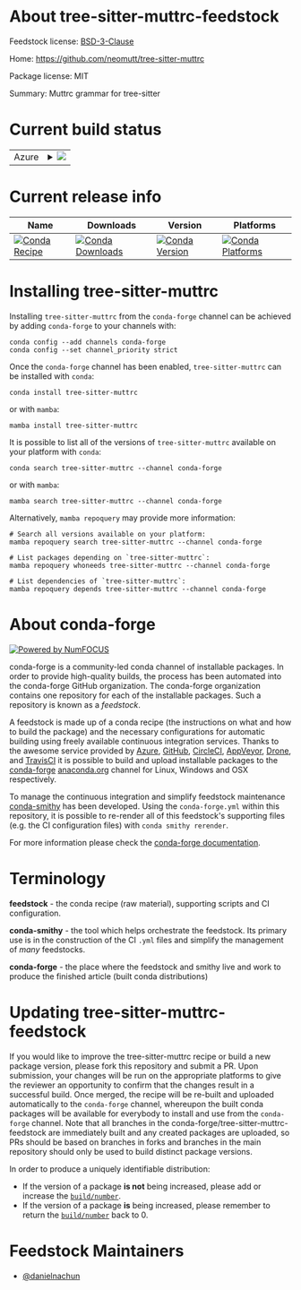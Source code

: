 About tree-sitter-muttrc-feedstock
==================================

Feedstock license: [BSD-3-Clause](https://github.com/conda-forge/tree-sitter-muttrc-feedstock/blob/main/LICENSE.txt)

Home: https://github.com/neomutt/tree-sitter-muttrc

Package license: MIT

Summary: Muttrc grammar for tree-sitter

Current build status
====================


<table>
    
  <tr>
    <td>Azure</td>
    <td>
      <details>
        <summary>
          <a href="https://dev.azure.com/conda-forge/feedstock-builds/_build/latest?definitionId=25196&branchName=main">
            <img src="https://dev.azure.com/conda-forge/feedstock-builds/_apis/build/status/tree-sitter-muttrc-feedstock?branchName=main">
          </a>
        </summary>
        <table>
          <thead><tr><th>Variant</th><th>Status</th></tr></thead>
          <tbody><tr>
              <td>linux_64_python3.10.____cpython</td>
              <td>
                <a href="https://dev.azure.com/conda-forge/feedstock-builds/_build/latest?definitionId=25196&branchName=main">
                  <img src="https://dev.azure.com/conda-forge/feedstock-builds/_apis/build/status/tree-sitter-muttrc-feedstock?branchName=main&jobName=linux&configuration=linux%20linux_64_python3.10.____cpython" alt="variant">
                </a>
              </td>
            </tr><tr>
              <td>linux_64_python3.11.____cpython</td>
              <td>
                <a href="https://dev.azure.com/conda-forge/feedstock-builds/_build/latest?definitionId=25196&branchName=main">
                  <img src="https://dev.azure.com/conda-forge/feedstock-builds/_apis/build/status/tree-sitter-muttrc-feedstock?branchName=main&jobName=linux&configuration=linux%20linux_64_python3.11.____cpython" alt="variant">
                </a>
              </td>
            </tr><tr>
              <td>linux_64_python3.12.____cpython</td>
              <td>
                <a href="https://dev.azure.com/conda-forge/feedstock-builds/_build/latest?definitionId=25196&branchName=main">
                  <img src="https://dev.azure.com/conda-forge/feedstock-builds/_apis/build/status/tree-sitter-muttrc-feedstock?branchName=main&jobName=linux&configuration=linux%20linux_64_python3.12.____cpython" alt="variant">
                </a>
              </td>
            </tr><tr>
              <td>linux_64_python3.13.____cp313</td>
              <td>
                <a href="https://dev.azure.com/conda-forge/feedstock-builds/_build/latest?definitionId=25196&branchName=main">
                  <img src="https://dev.azure.com/conda-forge/feedstock-builds/_apis/build/status/tree-sitter-muttrc-feedstock?branchName=main&jobName=linux&configuration=linux%20linux_64_python3.13.____cp313" alt="variant">
                </a>
              </td>
            </tr><tr>
              <td>linux_64_python3.9.____cpython</td>
              <td>
                <a href="https://dev.azure.com/conda-forge/feedstock-builds/_build/latest?definitionId=25196&branchName=main">
                  <img src="https://dev.azure.com/conda-forge/feedstock-builds/_apis/build/status/tree-sitter-muttrc-feedstock?branchName=main&jobName=linux&configuration=linux%20linux_64_python3.9.____cpython" alt="variant">
                </a>
              </td>
            </tr><tr>
              <td>linux_aarch64_python3.10.____cpython</td>
              <td>
                <a href="https://dev.azure.com/conda-forge/feedstock-builds/_build/latest?definitionId=25196&branchName=main">
                  <img src="https://dev.azure.com/conda-forge/feedstock-builds/_apis/build/status/tree-sitter-muttrc-feedstock?branchName=main&jobName=linux&configuration=linux%20linux_aarch64_python3.10.____cpython" alt="variant">
                </a>
              </td>
            </tr><tr>
              <td>linux_aarch64_python3.11.____cpython</td>
              <td>
                <a href="https://dev.azure.com/conda-forge/feedstock-builds/_build/latest?definitionId=25196&branchName=main">
                  <img src="https://dev.azure.com/conda-forge/feedstock-builds/_apis/build/status/tree-sitter-muttrc-feedstock?branchName=main&jobName=linux&configuration=linux%20linux_aarch64_python3.11.____cpython" alt="variant">
                </a>
              </td>
            </tr><tr>
              <td>linux_aarch64_python3.12.____cpython</td>
              <td>
                <a href="https://dev.azure.com/conda-forge/feedstock-builds/_build/latest?definitionId=25196&branchName=main">
                  <img src="https://dev.azure.com/conda-forge/feedstock-builds/_apis/build/status/tree-sitter-muttrc-feedstock?branchName=main&jobName=linux&configuration=linux%20linux_aarch64_python3.12.____cpython" alt="variant">
                </a>
              </td>
            </tr><tr>
              <td>linux_aarch64_python3.9.____cpython</td>
              <td>
                <a href="https://dev.azure.com/conda-forge/feedstock-builds/_build/latest?definitionId=25196&branchName=main">
                  <img src="https://dev.azure.com/conda-forge/feedstock-builds/_apis/build/status/tree-sitter-muttrc-feedstock?branchName=main&jobName=linux&configuration=linux%20linux_aarch64_python3.9.____cpython" alt="variant">
                </a>
              </td>
            </tr><tr>
              <td>linux_ppc64le_python3.10.____cpython</td>
              <td>
                <a href="https://dev.azure.com/conda-forge/feedstock-builds/_build/latest?definitionId=25196&branchName=main">
                  <img src="https://dev.azure.com/conda-forge/feedstock-builds/_apis/build/status/tree-sitter-muttrc-feedstock?branchName=main&jobName=linux&configuration=linux%20linux_ppc64le_python3.10.____cpython" alt="variant">
                </a>
              </td>
            </tr><tr>
              <td>linux_ppc64le_python3.11.____cpython</td>
              <td>
                <a href="https://dev.azure.com/conda-forge/feedstock-builds/_build/latest?definitionId=25196&branchName=main">
                  <img src="https://dev.azure.com/conda-forge/feedstock-builds/_apis/build/status/tree-sitter-muttrc-feedstock?branchName=main&jobName=linux&configuration=linux%20linux_ppc64le_python3.11.____cpython" alt="variant">
                </a>
              </td>
            </tr><tr>
              <td>linux_ppc64le_python3.12.____cpython</td>
              <td>
                <a href="https://dev.azure.com/conda-forge/feedstock-builds/_build/latest?definitionId=25196&branchName=main">
                  <img src="https://dev.azure.com/conda-forge/feedstock-builds/_apis/build/status/tree-sitter-muttrc-feedstock?branchName=main&jobName=linux&configuration=linux%20linux_ppc64le_python3.12.____cpython" alt="variant">
                </a>
              </td>
            </tr><tr>
              <td>linux_ppc64le_python3.9.____cpython</td>
              <td>
                <a href="https://dev.azure.com/conda-forge/feedstock-builds/_build/latest?definitionId=25196&branchName=main">
                  <img src="https://dev.azure.com/conda-forge/feedstock-builds/_apis/build/status/tree-sitter-muttrc-feedstock?branchName=main&jobName=linux&configuration=linux%20linux_ppc64le_python3.9.____cpython" alt="variant">
                </a>
              </td>
            </tr><tr>
              <td>osx_64_python3.10.____cpython</td>
              <td>
                <a href="https://dev.azure.com/conda-forge/feedstock-builds/_build/latest?definitionId=25196&branchName=main">
                  <img src="https://dev.azure.com/conda-forge/feedstock-builds/_apis/build/status/tree-sitter-muttrc-feedstock?branchName=main&jobName=osx&configuration=osx%20osx_64_python3.10.____cpython" alt="variant">
                </a>
              </td>
            </tr><tr>
              <td>osx_64_python3.11.____cpython</td>
              <td>
                <a href="https://dev.azure.com/conda-forge/feedstock-builds/_build/latest?definitionId=25196&branchName=main">
                  <img src="https://dev.azure.com/conda-forge/feedstock-builds/_apis/build/status/tree-sitter-muttrc-feedstock?branchName=main&jobName=osx&configuration=osx%20osx_64_python3.11.____cpython" alt="variant">
                </a>
              </td>
            </tr><tr>
              <td>osx_64_python3.12.____cpython</td>
              <td>
                <a href="https://dev.azure.com/conda-forge/feedstock-builds/_build/latest?definitionId=25196&branchName=main">
                  <img src="https://dev.azure.com/conda-forge/feedstock-builds/_apis/build/status/tree-sitter-muttrc-feedstock?branchName=main&jobName=osx&configuration=osx%20osx_64_python3.12.____cpython" alt="variant">
                </a>
              </td>
            </tr><tr>
              <td>osx_64_python3.13.____cp313</td>
              <td>
                <a href="https://dev.azure.com/conda-forge/feedstock-builds/_build/latest?definitionId=25196&branchName=main">
                  <img src="https://dev.azure.com/conda-forge/feedstock-builds/_apis/build/status/tree-sitter-muttrc-feedstock?branchName=main&jobName=osx&configuration=osx%20osx_64_python3.13.____cp313" alt="variant">
                </a>
              </td>
            </tr><tr>
              <td>osx_64_python3.9.____cpython</td>
              <td>
                <a href="https://dev.azure.com/conda-forge/feedstock-builds/_build/latest?definitionId=25196&branchName=main">
                  <img src="https://dev.azure.com/conda-forge/feedstock-builds/_apis/build/status/tree-sitter-muttrc-feedstock?branchName=main&jobName=osx&configuration=osx%20osx_64_python3.9.____cpython" alt="variant">
                </a>
              </td>
            </tr><tr>
              <td>osx_arm64_python3.10.____cpython</td>
              <td>
                <a href="https://dev.azure.com/conda-forge/feedstock-builds/_build/latest?definitionId=25196&branchName=main">
                  <img src="https://dev.azure.com/conda-forge/feedstock-builds/_apis/build/status/tree-sitter-muttrc-feedstock?branchName=main&jobName=osx&configuration=osx%20osx_arm64_python3.10.____cpython" alt="variant">
                </a>
              </td>
            </tr><tr>
              <td>osx_arm64_python3.11.____cpython</td>
              <td>
                <a href="https://dev.azure.com/conda-forge/feedstock-builds/_build/latest?definitionId=25196&branchName=main">
                  <img src="https://dev.azure.com/conda-forge/feedstock-builds/_apis/build/status/tree-sitter-muttrc-feedstock?branchName=main&jobName=osx&configuration=osx%20osx_arm64_python3.11.____cpython" alt="variant">
                </a>
              </td>
            </tr><tr>
              <td>osx_arm64_python3.12.____cpython</td>
              <td>
                <a href="https://dev.azure.com/conda-forge/feedstock-builds/_build/latest?definitionId=25196&branchName=main">
                  <img src="https://dev.azure.com/conda-forge/feedstock-builds/_apis/build/status/tree-sitter-muttrc-feedstock?branchName=main&jobName=osx&configuration=osx%20osx_arm64_python3.12.____cpython" alt="variant">
                </a>
              </td>
            </tr><tr>
              <td>osx_arm64_python3.9.____cpython</td>
              <td>
                <a href="https://dev.azure.com/conda-forge/feedstock-builds/_build/latest?definitionId=25196&branchName=main">
                  <img src="https://dev.azure.com/conda-forge/feedstock-builds/_apis/build/status/tree-sitter-muttrc-feedstock?branchName=main&jobName=osx&configuration=osx%20osx_arm64_python3.9.____cpython" alt="variant">
                </a>
              </td>
            </tr><tr>
              <td>win_64_python3.10.____cpython</td>
              <td>
                <a href="https://dev.azure.com/conda-forge/feedstock-builds/_build/latest?definitionId=25196&branchName=main">
                  <img src="https://dev.azure.com/conda-forge/feedstock-builds/_apis/build/status/tree-sitter-muttrc-feedstock?branchName=main&jobName=win&configuration=win%20win_64_python3.10.____cpython" alt="variant">
                </a>
              </td>
            </tr><tr>
              <td>win_64_python3.11.____cpython</td>
              <td>
                <a href="https://dev.azure.com/conda-forge/feedstock-builds/_build/latest?definitionId=25196&branchName=main">
                  <img src="https://dev.azure.com/conda-forge/feedstock-builds/_apis/build/status/tree-sitter-muttrc-feedstock?branchName=main&jobName=win&configuration=win%20win_64_python3.11.____cpython" alt="variant">
                </a>
              </td>
            </tr><tr>
              <td>win_64_python3.12.____cpython</td>
              <td>
                <a href="https://dev.azure.com/conda-forge/feedstock-builds/_build/latest?definitionId=25196&branchName=main">
                  <img src="https://dev.azure.com/conda-forge/feedstock-builds/_apis/build/status/tree-sitter-muttrc-feedstock?branchName=main&jobName=win&configuration=win%20win_64_python3.12.____cpython" alt="variant">
                </a>
              </td>
            </tr><tr>
              <td>win_64_python3.13.____cp313</td>
              <td>
                <a href="https://dev.azure.com/conda-forge/feedstock-builds/_build/latest?definitionId=25196&branchName=main">
                  <img src="https://dev.azure.com/conda-forge/feedstock-builds/_apis/build/status/tree-sitter-muttrc-feedstock?branchName=main&jobName=win&configuration=win%20win_64_python3.13.____cp313" alt="variant">
                </a>
              </td>
            </tr><tr>
              <td>win_64_python3.9.____cpython</td>
              <td>
                <a href="https://dev.azure.com/conda-forge/feedstock-builds/_build/latest?definitionId=25196&branchName=main">
                  <img src="https://dev.azure.com/conda-forge/feedstock-builds/_apis/build/status/tree-sitter-muttrc-feedstock?branchName=main&jobName=win&configuration=win%20win_64_python3.9.____cpython" alt="variant">
                </a>
              </td>
            </tr>
          </tbody>
        </table>
      </details>
    </td>
  </tr>
</table>

Current release info
====================

| Name | Downloads | Version | Platforms |
| --- | --- | --- | --- |
| [![Conda Recipe](https://img.shields.io/badge/recipe-tree--sitter--muttrc-green.svg)](https://anaconda.org/conda-forge/tree-sitter-muttrc) | [![Conda Downloads](https://img.shields.io/conda/dn/conda-forge/tree-sitter-muttrc.svg)](https://anaconda.org/conda-forge/tree-sitter-muttrc) | [![Conda Version](https://img.shields.io/conda/vn/conda-forge/tree-sitter-muttrc.svg)](https://anaconda.org/conda-forge/tree-sitter-muttrc) | [![Conda Platforms](https://img.shields.io/conda/pn/conda-forge/tree-sitter-muttrc.svg)](https://anaconda.org/conda-forge/tree-sitter-muttrc) |

Installing tree-sitter-muttrc
=============================

Installing `tree-sitter-muttrc` from the `conda-forge` channel can be achieved by adding `conda-forge` to your channels with:

```
conda config --add channels conda-forge
conda config --set channel_priority strict
```

Once the `conda-forge` channel has been enabled, `tree-sitter-muttrc` can be installed with `conda`:

```
conda install tree-sitter-muttrc
```

or with `mamba`:

```
mamba install tree-sitter-muttrc
```

It is possible to list all of the versions of `tree-sitter-muttrc` available on your platform with `conda`:

```
conda search tree-sitter-muttrc --channel conda-forge
```

or with `mamba`:

```
mamba search tree-sitter-muttrc --channel conda-forge
```

Alternatively, `mamba repoquery` may provide more information:

```
# Search all versions available on your platform:
mamba repoquery search tree-sitter-muttrc --channel conda-forge

# List packages depending on `tree-sitter-muttrc`:
mamba repoquery whoneeds tree-sitter-muttrc --channel conda-forge

# List dependencies of `tree-sitter-muttrc`:
mamba repoquery depends tree-sitter-muttrc --channel conda-forge
```


About conda-forge
=================

[![Powered by
NumFOCUS](https://img.shields.io/badge/powered%20by-NumFOCUS-orange.svg?style=flat&colorA=E1523D&colorB=007D8A)](https://numfocus.org)

conda-forge is a community-led conda channel of installable packages.
In order to provide high-quality builds, the process has been automated into the
conda-forge GitHub organization. The conda-forge organization contains one repository
for each of the installable packages. Such a repository is known as a *feedstock*.

A feedstock is made up of a conda recipe (the instructions on what and how to build
the package) and the necessary configurations for automatic building using freely
available continuous integration services. Thanks to the awesome service provided by
[Azure](https://azure.microsoft.com/en-us/services/devops/), [GitHub](https://github.com/),
[CircleCI](https://circleci.com/), [AppVeyor](https://www.appveyor.com/),
[Drone](https://cloud.drone.io/welcome), and [TravisCI](https://travis-ci.com/)
it is possible to build and upload installable packages to the
[conda-forge](https://anaconda.org/conda-forge) [anaconda.org](https://anaconda.org/)
channel for Linux, Windows and OSX respectively.

To manage the continuous integration and simplify feedstock maintenance
[conda-smithy](https://github.com/conda-forge/conda-smithy) has been developed.
Using the ``conda-forge.yml`` within this repository, it is possible to re-render all of
this feedstock's supporting files (e.g. the CI configuration files) with ``conda smithy rerender``.

For more information please check the [conda-forge documentation](https://conda-forge.org/docs/).

Terminology
===========

**feedstock** - the conda recipe (raw material), supporting scripts and CI configuration.

**conda-smithy** - the tool which helps orchestrate the feedstock.
                   Its primary use is in the construction of the CI ``.yml`` files
                   and simplify the management of *many* feedstocks.

**conda-forge** - the place where the feedstock and smithy live and work to
                  produce the finished article (built conda distributions)


Updating tree-sitter-muttrc-feedstock
=====================================

If you would like to improve the tree-sitter-muttrc recipe or build a new
package version, please fork this repository and submit a PR. Upon submission,
your changes will be run on the appropriate platforms to give the reviewer an
opportunity to confirm that the changes result in a successful build. Once
merged, the recipe will be re-built and uploaded automatically to the
`conda-forge` channel, whereupon the built conda packages will be available for
everybody to install and use from the `conda-forge` channel.
Note that all branches in the conda-forge/tree-sitter-muttrc-feedstock are
immediately built and any created packages are uploaded, so PRs should be based
on branches in forks and branches in the main repository should only be used to
build distinct package versions.

In order to produce a uniquely identifiable distribution:
 * If the version of a package **is not** being increased, please add or increase
   the [``build/number``](https://docs.conda.io/projects/conda-build/en/latest/resources/define-metadata.html#build-number-and-string).
 * If the version of a package **is** being increased, please remember to return
   the [``build/number``](https://docs.conda.io/projects/conda-build/en/latest/resources/define-metadata.html#build-number-and-string)
   back to 0.

Feedstock Maintainers
=====================

* [@danielnachun](https://github.com/danielnachun/)

